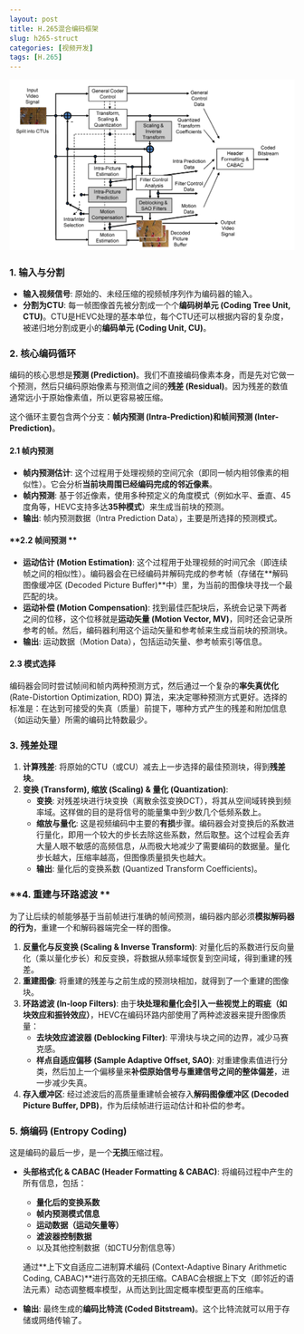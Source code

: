 ```yaml
---
layout: post
title: H.265混合编码框架
slug: h265-struct
categories: [视频开发]
tags: [H.265]
---
```


![](/assets/images/h265-struct.png)

### **1. 输入与分割**

+   **输入视频信号**: 原始的、未经压缩的视频帧序列作为编码器的输入。
+   **分割为CTU**: 每一帧图像首先被分割成一个个**编码树单元 (Coding Tree Unit, CTU)**。CTU是HEVC处理的基本单位，每个CTU还可以根据内容的复杂度，被递归地分割成更小的**编码单元 (Coding Unit, CU)**。

### **2. 核心编码循环**

编码的核心思想是**预测 (Prediction)**。我们不直接编码像素本身，而是先对它做一个预测，然后只编码原始像素与预测值之间的**残差 (Residual)**。因为残差的数值通常远小于原始像素值，所以更容易被压缩。

这个循环主要包含两个分支：**帧内预测 (Intra-Prediction)**和**帧间预测 (Inter-Prediction)**。

#### **2.1 帧内预测**

+   **帧内预测估计**: 这个过程用于处理视频的空间冗余（即同一帧内相邻像素的相似性）。它会分析**当前块周围已经编码完成的邻近像素**。
+   **帧内预测**: 基于邻近像素，使用多种预定义的角度模式（例如水平、垂直、45度角等，HEVC支持多达**35种模式**）来生成当前块的预测。
+   **输出**: 帧内预测数据（Intra Prediction Data），主要是所选择的预测模式。

#### **2.2 帧间预测 **

+   **运动估计 (Motion Estimation)**: 这个过程用于处理视频的时间冗余（即连续帧之间的相似性）。编码器会在已经编码并解码完成的参考帧（存储在**解码图像缓冲区 (Decoded Picture Buffer)**中）里，为当前的图像块寻找一个最匹配的块。
+   **运动补偿 (Motion Compensation)**: 找到最佳匹配块后，系统会记录下两者之间的位移，这个位移就是**运动矢量 (Motion Vector, MV)**，同时还会记录所参考的帧。然后，编码器利用这个运动矢量和参考帧来生成当前块的预测块。
+   **输出**: 运动数据（Motion Data），包括运动矢量、参考帧索引等信息。

#### **2.3 模式选择**

编码器会同时尝试帧间和帧内两种预测方式，然后通过一个复杂的**率失真优化** (Rate-Distortion Optimization, RDO) 算法，来决定哪种预测方式更好。选择的标准是：在达到可接受的失真（质量）前提下，哪种方式产生的残差和附加信息（如运动矢量）所需的编码比特数最少。

### **3. 残差处理**

1.  **计算残差**: 将原始的CTU（或CU）减去上一步选择的最佳预测块，得到**残差块**。
1.  **变换 (Transform), 缩放 (Scaling) & 量化 (Quantization)**:
    +   **变换**: 对残差块进行块变换（离散余弦变换DCT），将其从空间域转换到频率域。这样做的目的是将信号的能量集中到少数几个低频系数上。
    +   **缩放与量化**: 这是视频编码中主要的**有损**步骤。编码器会对变换后的系数进行量化，即用一个较大的步长去除这些系数，然后取整。这个过程会丢弃大量人眼不敏感的高频信息，从而极大地减少了需要编码的数据量。量化步长越大，压缩率越高，但图像质量损失也越大。
    +   **输出**: 量化后的变换系数 (Quantized Transform Coefficients)。

### **4. 重建与环路滤波 **

为了让后续的帧能够基于当前帧进行准确的帧间预测，编码器内部必须**模拟解码器的行为**，重建一个和解码器端完全一样的图像。

1.  **反量化与反变换 (Scaling & Inverse Transform)**: 对量化后的系数进行反向量化（乘以量化步长）和反变换，将数据从频率域恢复到空间域，得到重建的残差。
1.  **重建图像**: 将重建的残差与之前生成的预测块相加，就得到了一个重建的图像块。
1.  **环路滤波 (In-loop Filters)**: 由于**块处理和量化会引入一些视觉上的瑕疵（如块效应和振铃效应）**，HEVC在编码环路内部使用了两种滤波器来提升图像质量：
    +   **去块效应滤波器 (Deblocking Filter)**: 平滑块与块之间的边界，减少马赛克感。
    +   **样点自适应偏移 (Sample Adaptive Offset, SAO)**: 对重建像素值进行分类，然后加上一个偏移量来**补偿原始信号与重建信号之间的整体偏差**，进一步减少失真。
1.  **存入缓冲区**: 经过滤波后的高质量重建帧会被存入**解码图像缓冲区 (Decoded Picture Buffer, DPB)**，作为后续帧进行运动估计和补偿的参考。

### **5. 熵编码 (Entropy Coding)**

这是编码的最后一步，是一个**无损**压缩过程。

+   **头部格式化 & CABAC (Header Formatting & CABAC)**: 将编码过程中产生的所有信息，包括：

    +   **量化后的变换系数**
    +   **帧内预测模式信息**
    +   **运动数据（运动矢量等）**
    +   **滤波器控制数据**
    +   以及其他控制数据（如CTU分割信息等）

    通过**上下文自适应二进制算术编码 (Context-Adaptive Binary Arithmetic Coding, CABAC)**进行高效的无损压缩。CABAC会根据上下文（即邻近的语法元素）动态调整概率模型，从而达到比固定概率模型更高的压缩率。

+   **输出**: 最终生成的**编码比特流 (Coded Bitstream)**。这个比特流就可以用于存储或网络传输了。